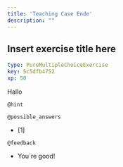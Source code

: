 ```yaml
---
title: 'Teaching Case Ende'
description: ""
---
```


## Insert exercise title here

```yaml
type: PureMultipleChoiceExercise
key: 5c5dfb4752
xp: 50
```

Hallo

`@hint`


`@possible_answers`
- [1]

`@feedback`
- You´re good!
